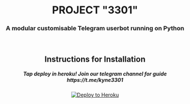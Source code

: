 <h1 align="center">PROJECT "3301"</h1>
<h3 align="center">A modular customisable Telegram userbot running on Python </h3>
<p align="center">&nbsp;</p>
<h2 align="center">Instructions for Installation</h2>
<h5 align="center">Tap deploy in heroku! Join our telegram channel for guide https://t.me/kyne3301</h5>
<p align="center"><a href="[https://www.herokucdn.com/deploy/button.svg)](https://heroku.com/deploy)
"> <img src="https://encrypted-tbn0.gstatic.com/images?q=tbn%3AANd9GcQVxjZQ_gCtsoPnq608vztqjI1-_Mcz_n9PbCGILPbmdnAjUd3_&usqp=CAU" alt="Deploy to Heroku" /></a></p>


